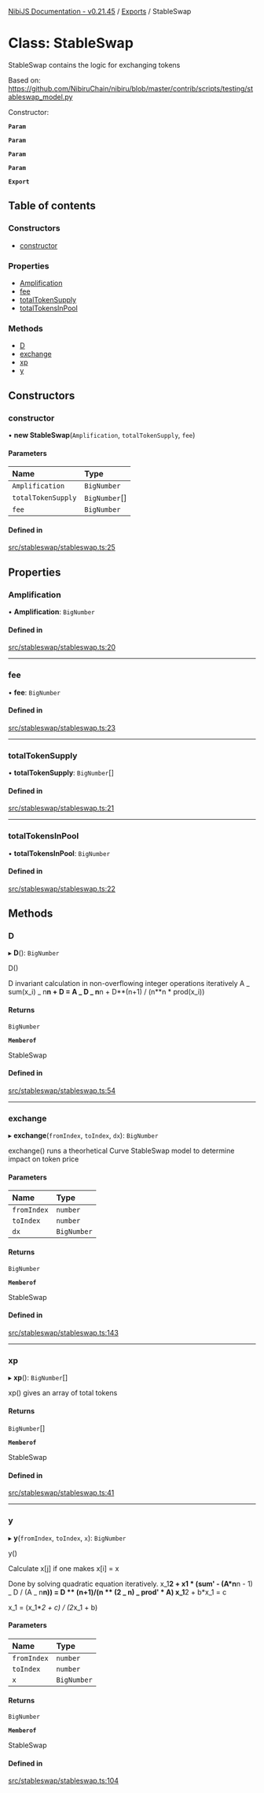 [NibiJS Documentation - v0.21.45](../intro.md) / [Exports](../modules.md) / StableSwap

# Class: StableSwap

StableSwap contains the logic for exchanging tokens

Based on: https://github.com/NibiruChain/nibiru/blob/master/contrib/scripts/testing/stableswap_model.py

Constructor:

**`Param`**

**`Param`**

**`Param`**

**`Param`**

**`Export`**

## Table of contents

### Constructors

- [constructor](StableSwap.md#constructor)

### Properties

- [Amplification](StableSwap.md#amplification)
- [fee](StableSwap.md#fee)
- [totalTokenSupply](StableSwap.md#totaltokensupply)
- [totalTokensInPool](StableSwap.md#totaltokensinpool)

### Methods

- [D](StableSwap.md#d)
- [exchange](StableSwap.md#exchange)
- [xp](StableSwap.md#xp)
- [y](StableSwap.md#y)

## Constructors

### constructor

• **new StableSwap**(`Amplification`, `totalTokenSupply`, `fee`)

#### Parameters

| Name               | Type          |
| :----------------- | :------------ |
| `Amplification`    | `BigNumber`   |
| `totalTokenSupply` | `BigNumber`[] |
| `fee`              | `BigNumber`   |

#### Defined in

[src/stableswap/stableswap.ts:25](https://github.com/NibiruChain/ts-sdk/blob/c5e4f87/packages/nibijs/src/stableswap/stableswap.ts#L25)

## Properties

### Amplification

• **Amplification**: `BigNumber`

#### Defined in

[src/stableswap/stableswap.ts:20](https://github.com/NibiruChain/ts-sdk/blob/c5e4f87/packages/nibijs/src/stableswap/stableswap.ts#L20)

---

### fee

• **fee**: `BigNumber`

#### Defined in

[src/stableswap/stableswap.ts:23](https://github.com/NibiruChain/ts-sdk/blob/c5e4f87/packages/nibijs/src/stableswap/stableswap.ts#L23)

---

### totalTokenSupply

• **totalTokenSupply**: `BigNumber`[]

#### Defined in

[src/stableswap/stableswap.ts:21](https://github.com/NibiruChain/ts-sdk/blob/c5e4f87/packages/nibijs/src/stableswap/stableswap.ts#L21)

---

### totalTokensInPool

• **totalTokensInPool**: `BigNumber`

#### Defined in

[src/stableswap/stableswap.ts:22](https://github.com/NibiruChain/ts-sdk/blob/c5e4f87/packages/nibijs/src/stableswap/stableswap.ts#L22)

## Methods

### D

▸ **D**(): `BigNumber`

D()

D invariant calculation in non-overflowing integer operations iteratively
A _ sum(x_i) _ n**n + D = A _ D _ n**n + D**(n+1) / (n**n \* prod(x_i))

#### Returns

`BigNumber`

**`Memberof`**

StableSwap

#### Defined in

[src/stableswap/stableswap.ts:54](https://github.com/NibiruChain/ts-sdk/blob/c5e4f87/packages/nibijs/src/stableswap/stableswap.ts#L54)

---

### exchange

▸ **exchange**(`fromIndex`, `toIndex`, `dx`): `BigNumber`

exchange() runs a theorhetical Curve StableSwap model to determine impact on token price

#### Parameters

| Name        | Type        |
| :---------- | :---------- |
| `fromIndex` | `number`    |
| `toIndex`   | `number`    |
| `dx`        | `BigNumber` |

#### Returns

`BigNumber`

**`Memberof`**

StableSwap

#### Defined in

[src/stableswap/stableswap.ts:143](https://github.com/NibiruChain/ts-sdk/blob/c5e4f87/packages/nibijs/src/stableswap/stableswap.ts#L143)

---

### xp

▸ **xp**(): `BigNumber`[]

xp() gives an array of total tokens

#### Returns

`BigNumber`[]

**`Memberof`**

StableSwap

#### Defined in

[src/stableswap/stableswap.ts:41](https://github.com/NibiruChain/ts-sdk/blob/c5e4f87/packages/nibijs/src/stableswap/stableswap.ts#L41)

---

### y

▸ **y**(`fromIndex`, `toIndex`, `x`): `BigNumber`

y()

Calculate x[j] if one makes x[i] = x

Done by solving quadratic equation iteratively.
x_1**2 + x1 * (sum' - (A*n**n - 1) _ D / (A _ n**n)) = D ** (n+1)/(n ** (2 _ n) _ prod' \* A)
x_1**2 + b\*x_1 = c

x_1 = (x_1\**2 + c) / (2*x_1 + b)

#### Parameters

| Name        | Type        |
| :---------- | :---------- |
| `fromIndex` | `number`    |
| `toIndex`   | `number`    |
| `x`         | `BigNumber` |

#### Returns

`BigNumber`

**`Memberof`**

StableSwap

#### Defined in

[src/stableswap/stableswap.ts:104](https://github.com/NibiruChain/ts-sdk/blob/c5e4f87/packages/nibijs/src/stableswap/stableswap.ts#L104)
